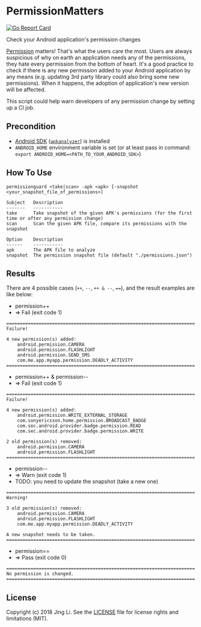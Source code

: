 # PermissionMatters

[![Go Report Card](https://goreportcard.com/badge/github.com/thyrlian/PermissionMatters)](https://goreportcard.com/report/github.com/thyrlian/PermissionMatters)

Check your Android application's permission changes

[Permission](https://developer.android.com/guide/topics/permissions/index.html) matters!  That's what the users care the most.  Users are always suspicious of why on earth an application needs any of the permissions, they hate every permission from the bottom of heart.  It's a good practice to check if there is any new permission added to your Android application by any means (e.g. updating 3rd party library could also bring some new permissions).  When it happens, the adoption of application's new version will be affected.

This script could help warn developers of any permission change by setting up a CI job.

## Precondition

* [Android SDK](https://developer.android.com/studio/index.html#command-tools) ([`apkanalyzer`](https://developer.android.com/studio/command-line/apkanalyzer.html)) is installed
* `ANDROID_HOME` environment variable is set (or at least pass in command: `export ANDROID_HOME=<PATH_TO_YOUR_ANDROID_SDK>`)

## How To Use

```console
permissionguard <take|scan> -apk <apk> [-snapshot <your_snapshot_file_of_permissions>]

Subject   Description
-------   -----------
take      Take snapshot of the given APK's permissions (for the first time or after any permission change)
scan      Scan the given APK file, compare its permissions with the snapshot

Option    Description
------    -----------
apk       The APK file to analyze
snapshot  The permission snapshot file (default "./permissions.json")
```

## Results

There are 4 possible cases (`++`, `--`, `++ & --`, `==`), and the result examples are like below:

* permission++
* => Fail (exit code 1)
```console
======================================================================
Failure!

4 new permission(s) added:
    android.permission.CAMERA
    android.permission.FLASHLIGHT
    android.permission.SEND_SMS
    com.me.app.myapp.permission.DEADLY_ACTIVITY
======================================================================
```

* permission++  &  permission--
* => Fail (exit code 1)
```console
======================================================================
Failure!

4 new permission(s) added:
    android.permission.WRITE_EXTERNAL_STORAGE
    com.sonyericsson.home.permission.BROADCAST_BADGE
    com.sec.android.provider.badge.permission.READ
    com.sec.android.provider.badge.permission.WRITE

2 old permission(s) removed:
    android.permission.CAMERA
    android.permission.FLASHLIGHT
======================================================================
```

* permission--
* => Warn (exit code 1)
* TODO: you need to update the snapshot (take a new one)
```console
======================================================================
Warning!

3 old permission(s) removed:
    android.permission.CAMERA
    android.permission.FLASHLIGHT
    com.me.app.myapp.permission.DEADLY_ACTIVITY

A new snapshot needs to be taken.
======================================================================
```

* permission==
* => Pass (exit code 0)
```console
======================================================================
No permission is changed.
======================================================================
```

## License

Copyright (c) 2018 Jing Li. See the [LICENSE](https://github.com/thyrlian/PermissionMatters/blob/master/LICENSE) file for license rights and limitations (MIT).
